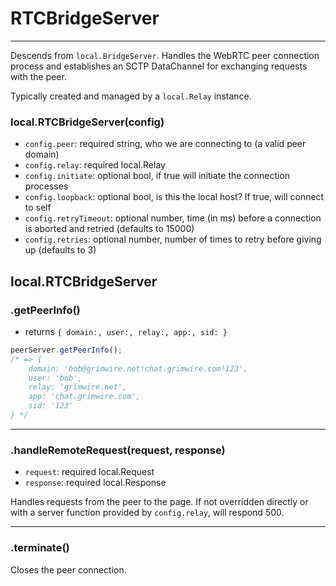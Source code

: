RTCBridgeServer
==================

---

Descends from `local.BridgeServer`. Handles the WebRTC peer connection process and establishes an SCTP DataChannel for exchanging requests with the peer.

Typically created and managed by a `local.Relay` instance.

### local.RTCBridgeServer(config)

 - `config.peer`: required string, who we are connecting to (a valid peer domain)
 - `config.relay`: required local.Relay
 - `config.initiate`: optional bool, if true will initiate the connection processes
 - `config.loopback`: optional bool, is this the local host? If true, will connect to self
 - `config.retryTimeout`: optional number, time (in ms) before a connection is aborted and retried (defaults to 15000)
 - `config.retries`: optional number, number of times to retry before giving up (defaults to 3)

## local.RTCBridgeServer

### .getPeerInfo()

 - returns `{ domain:, user:, relay:, app:, sid: }`

```javascript
peerServer.getPeerInfo();
/* => {
	domain: 'bob@grimwire.net!chat.grimwire.com!123',
	user: 'bob',
	relay: 'grimwire.net',
	app: 'chat.grimwire.com',
	sid: '123'
} */
```

---

### .handleRemoteRequest(request, response)

 - `request`: required local.Request
 - `response`: required local.Response

Handles requests from the peer to the page. If not overridden directly or with a server function provided by `config.relay`, will respond 500.

---

### .terminate()

Closes the peer connection.